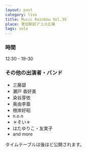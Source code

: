 ```yaml
---
layout: post
category: live
title: Music Rainbow Vol.39
place: 草加駅前アコス広場
tags: solo
---
```


### 時間

12:30 - 19-30

### その他の出演者・バンド

* 三藤碧
* 瀬戸 香好美
* 染谷芽依
* 奥由李亜
* 根岸好昭
* n.o.n
* ＊そい＊
* はたゆりこ・友実子
* and more

タイムテーブルは後ほど公開されます。